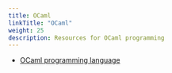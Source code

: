 ```yaml
---
title: OCaml
linkTitle: "OCaml"
weight: 25
description: Resources for OCaml programming
---
```


* [OCaml programming language](https://ocaml.org/)
